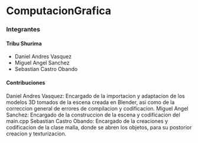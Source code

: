 # ComputacionGrafica

### Integrantes

#### Tribu Shurima

* Daniel Andres Vasquez
* Miguel Angel Sanchez
* Sebastian Castro Obando

#### Contribuciones

Daniel Andres Vasquez: Encargado de la importacion y adaptacion de los modelos 3D tomados de la escena creada en Blender, asi como de la correccion general de errores de compilacion y codificacion.
Miguel Angel Sanchez: Encargado de la construccion de la escena y codificacion del main.cpp
Sebastian Castro Obando: Encargado de la creaciones y codificacion de la clase malla, donde se abren los objetos, para su postorior creacion y texturizacion.
